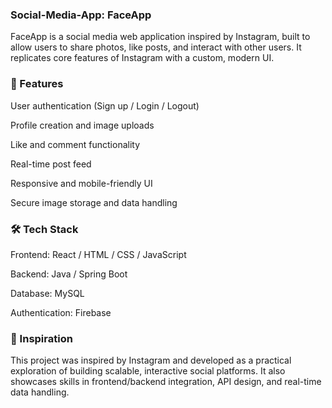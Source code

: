 ### **Social-Media-App: FaceApp**
FaceApp is a social media web application inspired by Instagram, built to allow users to share photos, like posts, and interact with other users. It replicates core features of Instagram with a custom, modern UI.

### **🌟 Features**
User authentication (Sign up / Login / Logout)

Profile creation and image uploads

Like and comment functionality

Real-time post feed

Responsive and mobile-friendly UI

Secure image storage and data handling

### **🛠️ Tech Stack**
Frontend: React / HTML / CSS / JavaScript

Backend: Java / Spring Boot

Database:  MySQL

Authentication: Firebase


### **📸 Inspiration**
This project was inspired by Instagram and developed as a practical exploration of building scalable, interactive social platforms. It also showcases skills in frontend/backend integration, API design, and real-time data handling.
